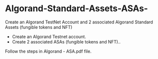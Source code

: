 # Algorand-Standard-Assets-ASAs-
Create an Algorand TestNet Account and 2 associated Algorand Standard Assets (fungible tokens and NFT)

* Create an Algorand Testnet account.
* Create 2 associated ASAs (fungible tokens and NFT)..

Follow the steps in Algorand - ASA.pdf file.
